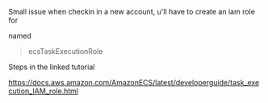 Small issue when checkin in a new account, u'll have to create an iam role for

named
> ecsTaskExecutionRole

Steps in the linked tutorial

https://docs.aws.amazon.com/AmazonECS/latest/developerguide/task_execution_IAM_role.html





